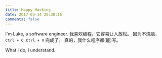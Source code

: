 ```yaml
---
title: Happy Hacking
date: 2017-03-14 20:38:16
comments: false
---
```


I'm Luke, a software engineer.
我喜欢编程，它容易让人放松。
因为不烧脑，`Ctrl + C`, `Ctrl + V` 完成了。
真的，我什么程序都(能)写。

What I do, I understand.
